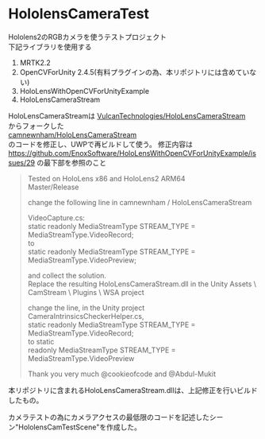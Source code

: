 ﻿# HololensCameraTest

Hololens2のRGBカメラを使うテストプロジェクト  
下記ライブラリを使用する  
1. MRTK2.2
2. OpenCVForUnity 2.4.5(有料プラグインの為、本リポジトリには含めていない)
3. HoloLensWithOpenCVForUnityExample
4. HoloLensCameraStream  


HoloLensCameraStreamは
[VulcanTechnologies/HoloLensCameraStream](https://github.com/VulcanTechnologies/HoloLensCameraStream)   
からフォークした  
[camnewnham/HoloLensCameraStream](https://github.com/camnewnham/HoloLensCameraStream)  
のコードを修正し、UWPで再ビルドして使う。
修正内容は https://github.com/EnoxSoftware/HoloLensWithOpenCVForUnityExample/issues/29 の最下部を参照のこと

> Tested on HoloLens x86 and HoloLens2 ARM64  
> Master/Release
> 
> change the following line in camnewnham / HoloLensCameraStream   
> 
> VideoCapture.cs:  
> static readonly MediaStreamType STREAM_TYPE = MediaStreamType.VideoRecord;   
> to   
> static readonly MediaStreamType STREAM_TYPE = MediaStreamType.VideoPreview;  
> 
> and collect the solution.   
> Replace the resulting HoloLensCameraStream.dll in the Unity Assets \ CamStream \ Plugins \ WSA project
> 
> change the line, in the Unity project CameraIntrinsicsCheckerHelper.cs,  
> static readonly MediaStreamType STREAM_TYPE = MediaStreamType.VideoRecord;  
> to static  
> readonly MediaStreamType STREAM_TYPE = MediaStreamType.VideoPreview  
> 
>Thank you very much @cookieofcode and @Abdul-Mukit

本リポジトリに含まれるHoloLensCameraStream.dllは、上記修正を行いビルドしたもの。

カメラテストの為にカメラアクセスの最低限のコードを記述したシーン"HololensCamTestScene"を作成した。  
